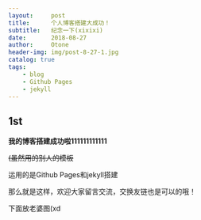 ```yaml
---
layout:     post
title:      个人博客搭建大成功！
subtitle:   纪念一下(xixixi)
date:       2018-08-27
author:     Otone
header-img: img/post-8-27-1.jpg
catalog: true
tags:
    - blog
    - Github Pages
    - jekyll
---
```


## 1st ##
**我的博客搭建成功啦111111111111**

<s>(虽然用的别人的模板</s>

运用的是Github Pages和jekyll搭建

那么就是这样，欢迎大家留言交流，交换友链也是可以的哦！

下面放老婆图(xd